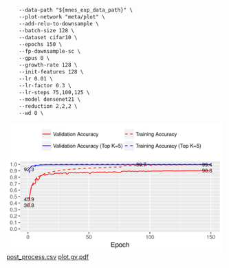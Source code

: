 ```
    --data-path "${mnes_exp_data_path}" \
    --plot-network "meta/plot" \
    --add-relu-to-downsample \
    --batch-size 128 \
    --dataset cifar10 \
    --epochs 150 \
    --fp-downsample-sc \
    --gpus 0 \
    --growth-rate 128 \
    --init-features 128 \
    --lr 0.01 \
    --lr-factor 0.3 \
    --lr-steps 75,100,125 \
    --model densenet21 \
    --reduction 2,2,2 \
    --wd 0 \
```
![acc.png](acc.png)
[post_process.csv](post_process.csv)
[plot.gv.pdf](plot.gv.pdf)
